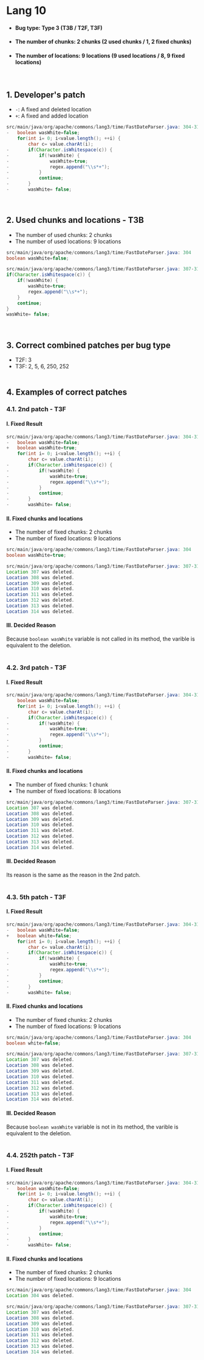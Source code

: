 # Lang 10
* <h4>Bug type: Type 3 (T3B / T2F, T3F)</h4>
* <h4>The number of chunks: 2 chunks (2 used chunks / 1, 2 fixed chunks)</h4>
* <h4>The number of locations: 9 locations (9 used locations / 8, 9 fixed locations)</h4>
<br>

## 1. Developer's patch
* `-`: A fixed and deleted location
* `+`: A fixed and added location
```java
src/main/java/org/apache/commons/lang3/time/FastDateParser.java: 304-314
-   boolean wasWhite=false;
    for(int i= 0; i<value.length(); ++i) {
        char c= value.charAt(i);
-       if(Character.isWhitespace(c)) {
-           if(!wasWhite) {
-               wasWhite=true;
-               regex.append("\\s*+");
-           }
-           continue;
-       }
-       wasWhite= false;
```
<br>

## 2. Used chunks and locations - T3B
* The number of used chunks: 2 chunks
* The number of used locations: 9 locations
```java
src/main/java/org/apache/commons/lang3/time/FastDateParser.java: 304
boolean wasWhite=false;
```

```java
src/main/java/org/apache/commons/lang3/time/FastDateParser.java: 307-314
if(Character.isWhitespace(c)) {
    if(!wasWhite) {
        wasWhite=true;
        regex.append("\\s*+");
    }
    continue;
}
wasWhite= false;
```
<br>

## 3. Correct combined patches per bug type
* T2F: 3
* T3F: 2, 5, 6, 250, 252
<br><br>

## 4. Examples of correct patches
### 4.1. 2nd patch - T3F
#### I. Fixed Result
```java
src/main/java/org/apache/commons/lang3/time/FastDateParser.java: 304-314
-   boolean wasWhite=false;
+   boolean wasWhite=true;
    for(int i= 0; i<value.length(); ++i) {
        char c= value.charAt(i);
-       if(Character.isWhitespace(c)) {
-           if(!wasWhite) {
-               wasWhite=true;
-               regex.append("\\s*+");
-           }
-           continue;
-       }
-       wasWhite= false;
```

#### II. Fixed chunks and locations
* The number of fixed chunks: 2 chunks
* The number of fixed locations: 9 locations
```java
src/main/java/org/apache/commons/lang3/time/FastDateParser.java: 304
boolean wasWhite=true;
```

```java
src/main/java/org/apache/commons/lang3/time/FastDateParser.java: 307-314
Location 307 was deleted.
Location 308 was deleted.
Location 309 was deleted.
Location 310 was deleted.
Location 311 was deleted.
Location 312 was deleted.
Location 313 was deleted.
Location 314 was deleted.
```

#### III. Decided Reason
Because ```boolean wasWhite``` variable is not called in its method, the varible is equivalent to the deletion.
<br><br>

### 4.2. 3rd patch - T3F
#### I. Fixed Result
```java
src/main/java/org/apache/commons/lang3/time/FastDateParser.java: 304-314
    boolean wasWhite=false;
    for(int i= 0; i<value.length(); ++i) {
        char c= value.charAt(i);
-       if(Character.isWhitespace(c)) {
-           if(!wasWhite) {
-               wasWhite=true;
-               regex.append("\\s*+");
-           }
-           continue;
-       }
-       wasWhite= false;
```

#### II. Fixed chunks and locations
* The number of fixed chunks: 1 chunk
* The number of fixed locations: 8 locations
```java
src/main/java/org/apache/commons/lang3/time/FastDateParser.java: 307-314
Location 307 was deleted.
Location 308 was deleted.
Location 309 was deleted.
Location 310 was deleted.
Location 311 was deleted.
Location 312 was deleted.
Location 313 was deleted.
Location 314 was deleted.
```

#### III. Decided Reason
Its reason is the same as the reason in the 2nd patch.
<br><br>

### 4.3. 5th patch - T3F
#### I. Fixed Result
```java
src/main/java/org/apache/commons/lang3/time/FastDateParser.java: 304-314
-   boolean wasWhite=false;
+   boolean white=false;
    for(int i= 0; i<value.length(); ++i) {
        char c= value.charAt(i);
-       if(Character.isWhitespace(c)) {
-           if(!wasWhite) {
-               wasWhite=true;
-               regex.append("\\s*+");
-           }
-           continue;
-       }
-       wasWhite= false;
```

#### II. Fixed chunks and locations
* The number of fixed chunks: 2 chunks
* The number of fixed locations: 9 locations
```java
src/main/java/org/apache/commons/lang3/time/FastDateParser.java: 304
boolean white=false;
```

```java
src/main/java/org/apache/commons/lang3/time/FastDateParser.java: 307-314
Location 307 was deleted.
Location 308 was deleted.
Location 309 was deleted.
Location 310 was deleted.
Location 311 was deleted.
Location 312 was deleted.
Location 313 was deleted.
Location 314 was deleted.
```

#### III. Decided Reason
Because ```boolean wasWhite``` variable is not in its method, the varible is equivalent to the deletion.
<br><br>

### 4.4. 252th patch - T3F
#### I. Fixed Result
```java
src/main/java/org/apache/commons/lang3/time/FastDateParser.java: 304-314
-   boolean wasWhite=false;
    for(int i= 0; i<value.length(); ++i) {
        char c= value.charAt(i);
-       if(Character.isWhitespace(c)) {
-           if(!wasWhite) {
-               wasWhite=true;
-               regex.append("\\s*+");
-           }
-           continue;
-       }
-       wasWhite= false;
```

#### II. Fixed chunks and locations
* The number of fixed chunks: 2 chunks
* The number of fixed locations: 9 locations
```java
src/main/java/org/apache/commons/lang3/time/FastDateParser.java: 304
Location 304 was deleted.
```

```java
src/main/java/org/apache/commons/lang3/time/FastDateParser.java: 307-314
Location 307 was deleted.
Location 308 was deleted.
Location 309 was deleted.
Location 310 was deleted.
Location 311 was deleted.
Location 312 was deleted.
Location 313 was deleted.
Location 314 was deleted.
```
<br><br>